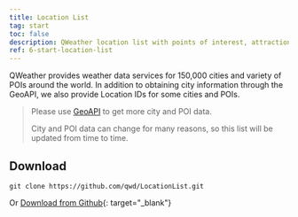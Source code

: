```yaml
---
title: Location List
tag: start
toc: false
description: QWeather location list with points of interest, attractions, air monitoring station, and Chinese cities. The list including IDs, latitude/longitude and more information.
ref: 6-start-location-list
---
```


QWeather provides weather data services for 150,000 cities and variety of POIs around the world. In addition to obtaining city information through the GeoAPI, we also provide Location IDs for some cities and POIs.

> Please use [GeoAPI](https://dev.qweather.com/en/docs/api/geo/) to get more city and POI data.
> 
> City and POI data can change for many reasons, so this list will be updated from time to time.

## Download

```
git clone https://github.com/qwd/LocationList.git
```

Or [Download from Github](https://github.com/qwd/LocationList){: target="_blank"}